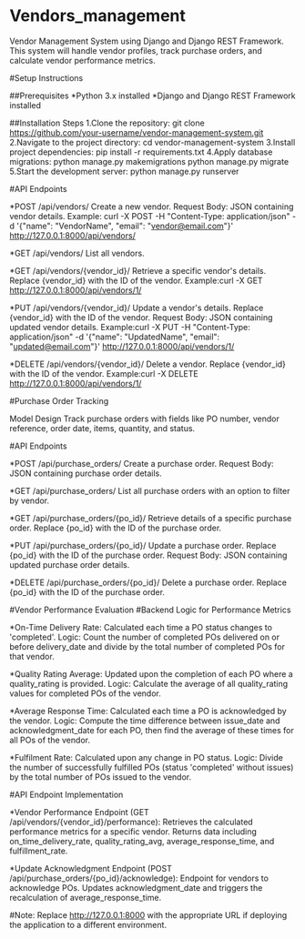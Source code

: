# Vendors_management
Vendor Management System using Django and Django REST Framework. This system will handle vendor profiles, track purchase orders, and calculate vendor performance metrics.

#Setup Instructions

##Prerequisites
*Python 3.x installed
*Django and Django REST Framework installed

##Installation Steps
1.Clone the repository:
  git clone https://github.com/your-username/vendor-management-system.git
2.Navigate to the project directory:
  cd vendor-management-system
3.Install project dependencies:
  pip install -r requirements.txt
4.Apply database migrations:
  python manage.py makemigrations
  python manage.py migrate
5.Start the development server:
  python manage.py runserver

#API Endpoints

*POST /api/vendors/
  Create a new vendor.
  Request Body: JSON containing vendor details.
  Example: curl -X POST -H "Content-Type: application/json" -d '{"name": "VendorName", "email": "vendor@email.com"}' http://127.0.0.1:8000/api/vendors/
  
*GET /api/vendors/
  List all vendors.

*GET /api/vendors/{vendor_id}/
  Retrieve a specific vendor's details.
  Replace {vendor_id} with the ID of the vendor.
  Example:curl -X GET http://127.0.0.1:8000/api/vendors/1/

*PUT /api/vendors/{vendor_id}/
  Update a vendor's details.
  Replace {vendor_id} with the ID of the vendor.
  Request Body: JSON containing updated vendor details.
  Example:curl -X PUT -H "Content-Type: application/json" -d '{"name": "UpdatedName", "email": "updated@email.com"}' http://127.0.0.1:8000/api/vendors/1/

*DELETE /api/vendors/{vendor_id}/
  Delete a vendor.
  Replace {vendor_id} with the ID of the vendor.
  Example:curl -X DELETE http://127.0.0.1:8000/api/vendors/1/

#Purchase Order Tracking

Model Design
Track purchase orders with fields like PO number, vendor reference, order date, items, quantity, and status.

#API Endpoints

*POST /api/purchase_orders/
Create a purchase order.
Request Body: JSON containing purchase order details.

*GET /api/purchase_orders/
List all purchase orders with an option to filter by vendor.

*GET /api/purchase_orders/{po_id}/
Retrieve details of a specific purchase order.
Replace {po_id} with the ID of the purchase order.

*PUT /api/purchase_orders/{po_id}/
Update a purchase order.
Replace {po_id} with the ID of the purchase order.
Request Body: JSON containing updated purchase order details.

*DELETE /api/purchase_orders/{po_id}/
Delete a purchase order.
Replace {po_id} with the ID of the purchase order.

#Vendor Performance Evaluation
#Backend Logic for Performance Metrics

*On-Time Delivery Rate:
Calculated each time a PO status changes to 'completed'.
Logic: Count the number of completed POs delivered on or before delivery_date and divide by the total number of completed POs for that vendor.

*Quality Rating Average:
Updated upon the completion of each PO where a quality_rating is provided.
Logic: Calculate the average of all quality_rating values for completed POs of the vendor.

*Average Response Time:
Calculated each time a PO is acknowledged by the vendor.
Logic: Compute the time difference between issue_date and acknowledgment_date for each PO, then find the average of these times for all POs of the vendor.

*Fulfilment Rate:
Calculated upon any change in PO status.
Logic: Divide the number of successfully fulfilled POs (status 'completed' without issues) by the total number of POs issued to the vendor.

#API Endpoint Implementation

*Vendor Performance Endpoint (GET /api/vendors/{vendor_id}/performance):
Retrieves the calculated performance metrics for a specific vendor.
Returns data including on_time_delivery_rate, quality_rating_avg, average_response_time, and fulfillment_rate.

*Update Acknowledgment Endpoint (POST /api/purchase_orders/{po_id}/acknowledge):
Endpoint for vendors to acknowledge POs.
Updates acknowledgment_date and triggers the recalculation of average_response_time.

#Note: Replace http://127.0.0.1:8000 with the appropriate URL if deploying the application to a different environment.

